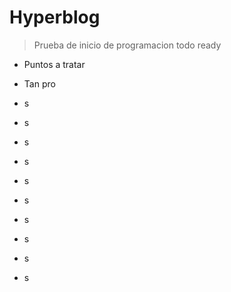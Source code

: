 # Hyperblog
> Prueba de inicio de programacion
> todo ready 

* Puntos a tratar 
* Tan pro

* s
* s
* s
* s
* s
* s
* s
* s
* s
* s
